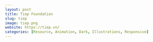 ```yaml
---
layout: post
title: Tiep Foundation
slug: tiep
image: tiep.png
website: https://tiep.vn/
categories: [Resource, Animation, Dark, Illustrations, Responsive]
---
```

